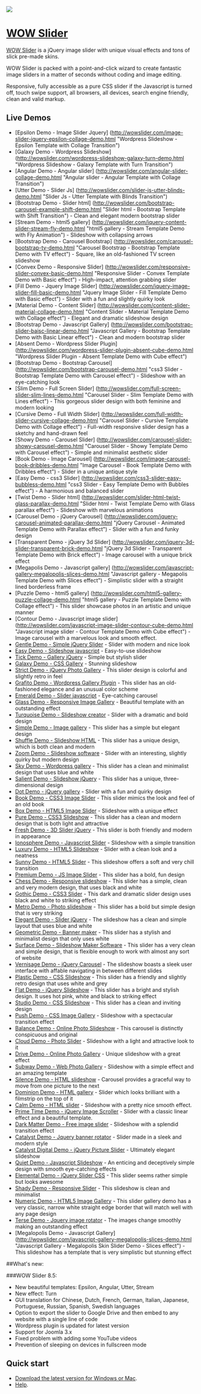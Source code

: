 <a href="http://wowslider.com/">
  <img src="http://wowslider.com/images/wowslider-demos900.jpg">
</a>
 
# [WOW Slider](http://wowslider.com/)
 
[WOW Slider](http://wowslider.com/) is a jQuery image slider with unique  visual effects 
and tons of slick pre-made skins. 

WOW Slider is packed with a point-and-click wizard to create fantastic image sliders in a matter of seconds without 
coding and image editing. 
  
Responsive, fully accessible as a pure CSS slider if the Javascript is turned off, touch swipe support, 
all browsers, all devices,  search engine friendly, clean and valid markup. 
 
## Live Demos  

*    [Epsilon Demo - Image Slider Jquery] (http://wowslider.com/image-slider-jquery-epsilon-collage-demo.html "Wordpress Slideshow - Epsilon Template with Collage Transition")    
*    [Galaxy Demo - Wordpress Slideshow] (http://wowslider.com/wordpress-slideshow-galaxy-turn-demo.html "Wordpress Slideshow - Galaxy Template with Turn Transition")
*    [Angular Demo - Angular slider] (http://wowslider.com/angular-slider-collage-demo.html "Angular slider - Angular Template with Collage Transition")
*    [Utter Demo - Slider Js] (http://wowslider.com/slider-js-utter-blinds-demo.html "Slider Js - Utter Template with Blinds Transition")
*    [Bootstrap Demo - Slider html] (http://wowslider.com/bootstrap-carousel-example-shift-demo.html "Slider html - Bootstrap Template with Shift Transition") - Clean and elegant modern bootstrap slider
*    [Stream Demo - html5 gallery] (http://wowslider.com/jquery-content-slider-stream-fly-demo.html "html5 gallery - Stream Template Demo with Fly Animation") - Slideshow with collapsing arrows
*    [Bootstrap Demo - Carousel Bootstrap] (http://wowslider.com/carousel-bootstrap-tv-demo.html "Carousel Bootstrap - Bootstrap Template Demo with TV effect") - Square, like an old-fashioned TV screen slideshow
*    [Convex Demo - Responsive Slider] (http://wowslider.com/responsive-slider-convex-basic-demo.html "Responsive Slider - Convex Template Demo with Basic effect") - High-impact, attention grabbing slider
*    [Fill Demo - Jquery Image Slider] (http://wowslider.com/jquery-image-slider-fill-basic-demo.html "Jquery Image Slider - Fill Template Demo with Basic effect") - Slider with a fun and slightly quirky look
*    [Material Demo - Content Slider] (http://wowslider.com/content-slider-material-collage-demo.html "Content Slider - Material Template Demo with Collage effect") - Elegant and dramatic slideshow design
*    [Bootstrap Demo - Javascript Gallery] (http://wowslider.com/bootstrap-slider-baisc-linear-demo.html "Javascript Gallery - Bootstrap Template Demo with Basic Linear effect") - Clean and modern bootstrap slider
*    [Absent Demo - Wordpress Slider Plugin] (http://wowslider.com/wordpress-slider-plugin-absent-cube-demo.html "Wordpress Slider Plugin - Absent Template Demo with Cube effect")
*    [Bootstrap Demo - Bootstrap Carousel] (http://wowslider.com/bootstrap-carousel-demo.html "css3 Slider - Bootstrap Template Demo with Carousel effect") - Slideshow with an eye-catching look
*    [Slim Demo - Full Screen Slider] (http://wowslider.com/full-screen-slider-slim-lines-demo.html "Carousel Slider - Slim Template Demo with Lines effect") - This gorgeous slider design with both feminine and modern looking
*    [Cursive Demo - Full Width Slider] (http://wowslider.com/full-width-slider-cursive-collage-demo.html "Carousel Slider - Cursive Template Demo with Collage effect") - Full-width responsive slider design has a sketchy and hand-drawn feel
*    [Showy Demo - Carousel Slider] (http://wowslider.com/carousel-slider-showy-carousel-demo.html "Carousel Slider - Showy Template Demo with Carousel effect") - Simple and minimalist aesthetic slider
*    [Book Demo - Image Carousel] (http://wowslider.com/image-carousel-book-dribbles-demo.html "Image Carousel - Book Template Demo with Dribbles effect") - Slider in a unique antique style 
*    [Easy Demo - css3 Slider] (http://wowslider.com/css3-slider-easy-bubbless-demo.html "css3 Slider - Easy Template Demo with Bubbles effect") - A harmonious and balanced slider
*    [Twist Demo - Slider html] (http://wowslider.com/slider-html-twist-glass-parallax-demo.html "Slider html - Twist Template Demo with Glass parallax effect") - Slideshow with marvelous animations
*    [Carousel Demo - jQuery Carousel] (http://wowslider.com/jquery-carousel-animated-parallax-demo.html "jQuery Carousel - Animated Template Demo with Parallax effect") - Slider with a fun and funky design
*    [Transparent Demo - jQuery 3d Slider] (http://wowslider.com/jquery-3d-slider-transparent-brick-demo.html "jQuery 3d Slider - Transparent Template Demo with Brick effect") - Image carousel with a unique brick effect
*    [Megapolis Demo - Javascript gallery] (http://wowslider.com/javascript-gallery-megalopolis-slices-demo.html "Javascript gallery - Megapolis Template Demo with Slices effect") - Simplistic slider with a straight lined borderless frame
*    [Puzzle Demo - html5 gallery] (http://wowslider.com/html5-gallery-puzzle-collage-demo.html "html5 gallery - Puzzle Template Demo with Collage effect") - This slider showcase photos in an artistic and unique manner
*    [Contour Demo - Javascript image slider] (http://wowslider.com/javascript-image-slider-contour-cube-demo.html "Javascript image slider - Contour Template Demo with Cube effect") - Image carousel with a marvelous look and smooth effect.
*    [Gentle Demo - Simple jQuery Slider](http://wowslider.com/simple-jquery-slider-gentle-linear-demo.html "Simple jQuery Slider - Gentle Template Demo with Basic linear effect") - Slider with modern and nice look
*    [Easy Demo - Slideshow javascript](http://wowslider.com/slideshow-javascript-easy-page-demo.html "Slideshow javascript - Easy Template Demo with Page effect") - Easy-to-use slideshow
*    [Tick Demo - Gallery jQuery](http://wowslider.com/gallery-jquery-tick-book-demo.html "Gallery jQuery - Tick Template Demo with Book effect") - Simple but stylish slider
*    [Galaxy Demo - CSS Gallery](http://wowslider.com/css-gallery-galaxy-collage-demo.html "CSS Gallery - Galaxy Template Demo with Collage effect") - Stunning slideshow
*    [Strict Demo - jQuery Photo Gallery](http://wowslider.com/jquery-photo-gallery-strict-photo-demo.html "jQuery Photo Gallery - Strict Template Demo with Photo effect") - This slider design is colorful and slightly retro in feel
*    [Grafito Demo - Wordpress Gallery Plugin](http://wowslider.com/wordpress-gallery-plugin-grafito-seven-demo.html "Wordpress Gallery Plugin - Grafito Template Demo with Seven effect") - This slider has an old-fashioned elegance and an unusual color scheme
*    [Emerald Demo - Slider javascript](http://wowslider.com/slider-javascript-emerald-photo-demo.html "Slider javascript - Emerald Template Demo with Page effect") - Eye-catching carousel
*    [Glass Demo - Responsive Image Gallery](http://wowslider.com/responsive-image-gallery-glass-collage.html "Responsive Image Gallery - Glass Template Demo with Basic Collage effect") - Beautiful template with an outstanding effect
*    [Turquoise Demo - Slideshow creator](http://wowslider.com/slideshow-creator-turquoise-stack-v-demo.html "Slideshow creator - Turquoise Template Demo with Stack Vertical effect") -  Slider with a dramatic and bold design 
*    [Simple Demo - Image gallery](http://wowslider.com/image-gallery-simple-basic-demo.html "Image gallery - Simple Template Demo with Basic effect") - This slider has a simple but elegant design 
*    [Shuffle Demo - Slideshow HTML](http://wowslider.com/slideshow-html-shuffle-rotate-demo.html "Slideshow HTML - Shuffle Template Demo with Rotate effect") - This slider has a unique design, which is both clean and modern
*    [Zoom Demo - Slideshow software](http://wowslider.com/slideshow-software-zoom-domino-demo.html "Slideshow software - Zoom Template Demo with Domino effect") - Slider with an interesting, slightly quirky but modern design
*    [Sky Demo - Wordpress gallery](http://wowslider.com/wordpress-gallery-sky-blur-demo.html "Wordpress gallery - Sky Template Demo with Blur effect") - This slider has a clean and minimalist design that uses blue and white
*    [Salient Demo - Slideshow jQuery](http://wowslider.com/slideshow-jquery-salient-squares-demo.html "Slideshow jQuery - Salient Template Demo with Squares effect") - This slider has a unique, three-dimensional design
*    [Dot Demo - jQuery gallery](http://wowslider.com/jquery-gallery-dot-seven-demo.html "jQuery gallery - Dot Template Demo with Seven effect") - Slider with a fun and quirky design 
*    [Book Demo - CSS3 Image Slider](http://wowslider.com/css3-image-slider-book-demo.html "CSS3 Image Slider - Book Template Demo with Book effect") - This slider mimics the look and feel of an old book
*    [Box Demo - HTML5 Image Slider](http://wowslider.com/html5-image-slider-box-stack-v-demo.html "HTML5 Image Slider - Box Template Demo with Stack Vertical effect") - Slideshow with a unique effect
*    [Pure Demo - CSS3 Slideshow](http://wowslider.com/css3-slideshow-pure-domino.html "CSS3 Slideshow - Pure Template Demo with Domino effect") - This slider has a clean and modern design that is both light and attractive
*    [Fresh Demo - 3D Slider jQuery](http://wowslider.com/3d-slider-jquery-fresh-cube-demo.html "3D Slider jQuery - Fresh Template Demo with Cube effect") - This slider is both friendly and modern in appearance
*    [Ionosphere Demo - Javascript Slider](http://wowslider.com/javascript-slider-ionosphere-stack-demo.html "Javascript Slider - Ionosphere Template Demo with Stack effect") - Slideshow with a simple transition
*    [Luxury Demo - HTML5 Slideshow](http://wowslider.com/html5-slideshow-luxury-slices-demo.html "HTML5 Slideshow - Luxury Template Demo with Slices effect") - Slider with a clean look and a neatness
*    [Sunny Demo - HTML5 Slider](http://wowslider.com/html5-slider-sunny-fade-demo.html "HTML5 Slider - Sunny Template Demo with Fade effect") - This slideshow offers a soft and very chill transition
*    [Premium Demo - JS Image Slider](http://wowslider.com/js-image-slider-premium-page-demo.html "JS Image Slider - Premium Template Demo with Page effect") - This slider has a bold, fun design
*    [Chess Demo - Responsive slideshow](http://wowslider.com/responsive-slideshow-chess-blinds-demo.html "Responsive slideshow - Chess Template Demo with Blinds effect") - This slider has a simple, clean and very modern design, that uses black and white
*    [Gothic Demo - CSS3 Slider](http://wowslider.com/css3-slider-gothic-domino-demo.html "CSS3 Slider - Gothic Template Demo with Domino effect") - This dark and dramatic slider design uses black and white to striking effect
*    [Metro Demo - Photo slideshow](http://wowslider.com/photo-slideshow-metro-rotate-demo.html "Photo slideshow - Metro Template Demo with Rotate effect") - This slider has a bold but simple design that is very striking
*    [Elegant Demo - Slider jQuery](http://wowslider.com/slider-jquery-elegant-linear-demo.html "Slider jQuery - Elegant Template Demo with Basic linear effect") - The slideshow has a clean and simple layout that uses blue and white
*    [Geometric Demo - Banner maker](http://wowslider.com/banner-maker-geometric-kenburns-demo.html "Banner maker - Geometric Template Demo with Ken Burns effect") - This slider has a stylish and minimalist design that only uses white
*    [Surface Demo - Slideshow Maker Software](http://wowslider.com/slideshow-maker-software-surface-blur-demo.html "Slideshow Maker Software - Surface Template Demo with Blur effect") - This slider has a very clean and simple design, that is flexible enough to work with almost any sort of website
*    [Vernisage Demo - jQuery Carousel](http://wowslider.com/jquery-carousel-vernisage-stack-v-demo.html "jQuery Carousel - Vernisage Template Demo with Stack vertical effect") - The slideshow boasts a sleek user interface with affable navigating in between different slides
*    [Plastic Demo - CSS Slideshow](http://wowslider.com/css-slideshow-plastic-squares.html "CSS Slideshow - Plastic Template Demo with Squares effect") - This slider has a friendly and slightly retro design that uses white and grey
*    [Flat Demo - jQuery Slideshow](http://wowslider.com/jquery-slideshow-flat-slices.html "jQuery Slideshow - Flat Template Demo with Slices effect") - This slider has a bright and stylish design. It uses hot pink, white and black to striking effect
*    [Studio Demo - CSS Slideshow](http://wowslider.com/css-slideshow-studio-fade.html "CSS Slideshow - Studio Template Demo with Fade effect") - This slider has a clean and inviting design
*    [Push Demo - CSS Image Gallery](http://wowslider.com/css-image-gallery-push-stack.html "CSS Image Gallery - Push Template Demo with Stack effect") - Slideshow with a spectacular transition effect
*    [Balance Demo - Online Photo Slideshow](http://wowslider.com/online-photo-slideshow-balance-blast.html "Online Photo Slideshow - Balance Template Demo") - This carousel is distinctly conspicuous and original
*    [Cloud Demo - Photo Slider](http://wowslider.com/photo-slider-cloud-fly.html "Photo Slider - Cloud Template Demo with Fly effect") -  Slideshow with a light and attractive look to it
*    [Drive Demo - Online Photo Gallery](http://wowslider.com/online-photo-gallery-drive-rotate.html "Online Photo Gallery - Drive Template Demo with Rotate effect") - Unique slideshow with a great effect
*    [Subway Demo - Web Photo Gallery](http://wowslider.com/web-photo-gallery-subway-basic.html "Web Photo Gallery - Subway Template Demo with Basic effect") - Slideshow with a simple effect and an amazing template 
*    [Silence Demo - HTML slideshow](http://wowslider.com/html-slideshow-silence-blur-demo.html "HTML slideshow - Silence Template Demo with Blur effect") - Carousel provides a graceful way to move from one picture to the next
*    [Dominion Demo - HTML gallery](http://wowslider.com/html-gallery-dominion-blinds-demo.html "HTML gallery - Dominion Template Demo with Blinds effect") - Slider which looks brilliant with a filmstrip on the top of it
*    [Calm Demo - HTML slider](http://wowslider.com/html-slider-calm-kenburns-demo.html "HTML slider - Calm Template Demo with Ken Burns effect") - Slideshow with a pretty nice smooth effect.
*    [Prime Time Demo - jQuery Image Scroller](http://wowslider.com/jquery-image-scroller-prime-time-linear-demo.html "jQuery Image Scroller - Prime Time Template Demo with Basic linear effect") - Slider with a classic linear effect and a beautiful template.
*    [Dark Matter Demo - Free image slider](http://wowslider.com/free-image-slider-dark-matter-squares-demo.html "Free image slider - Dark Matter Demo with Squares effect") - Slideshow with a splendid transition effect
*    [Catalyst Demo - Jquery banner rotator](http://wowslider.com/jquery-banner-rotator-catalyst-fade-demo.html "Jquery banner rotator - Catalyst Template Demo with Fade effect") - Slider made in a sleek and modern style
*    [Catalyst Digital Demo - jQuery Picture Slider](http://wowslider.com/jquery-picture-slider-catalyst-digital-stack-demo.html "jQuery Picture Slider - Catalyst Digital Template Demo with Stack effect") - Ultimately elegant slideshow 
*    [Quiet Demo - Javascript Slideshow](http://wowslider.com/javascript-slideshow-quiet-rotate-demo.html "Javascript Slideshow - Quiet Template Demo with Rotate effect") - An enticing and deceptively simple design with smooth eye-catching effects
*    [Elemental Demo - jQuery Slider CSS](http://wowslider.com/jquery-slider-css-elemental-slices-demo.html "jQuery Slider CSS - Elemental Slices Demo") -  This slider seems rather simple but looks awesome
*    [Shady Demo - Responsive Slider](http://wowslider.com/wordpress-gallery-css-shady-stack-v-demo.html "Responsive Slider - Wordpress Shady Stack Demo") - This slideshow is clean and minimalist 
*    [Numeric Demo - HTML5 Image Gallery](http://wowslider.com/html5-image-gallery-numeric-basic-demo.html "HTML5 Image Gallery Numeric Basic Demo") - This slider gallery demo has a very classic, narrow white straight edge border that will match well with any page design
*    [Terse Demo - Jquery image rotator](http://wowslider.com/jquery-image-rotator-terse-blur-demo.html "jQuery Slider - Terse Blur") - The images change smoothly making an outstanding effect
*    [Megalopolis Demo - Javascript Gallery] (http://wowslider.com/javascript-gallery-megalopolis-slices-demo.html "Javascript Gallery - Megalopolis Skin Slider Demo - Slices effect") - This slideshow has a template that is very simplistic but stunning effect

##What's new: 

###WOW Slider 8.5:

* New beautiful templates: Epsilon, Angular, Utter, Stream
* New effect: Turn
* GUI translation for Chinese, Dutch, French, German, Italian, Japanese, Portuguese, Russian, Spanish, Swedish languages
* Option to export the slider to Google Drive and then embed to any website with a single line of code
* Wordpress plugin is updated for latest version
* Support for Joomla 3.x 
* Fixed problem with adding some YouTube videos
* Prevention of sleeping on devices in fullscreen mode

## Quick start

* [Download the latest version for Windows or Mac](http://wowslider.com/).
* [Help](http://wowslider.com/help/).



